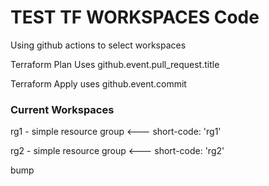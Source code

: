 # TEST TF WORKSPACES Code
Using github actions to select workspaces

Terraform Plan Uses github.event.pull_request.title

Terraform Apply uses github.event.commit


### Current Workspaces

rg1 - simple resource group <--- short-code: 'rg1'

rg2 - simple resource group <--- short-code: 'rg2'


bump